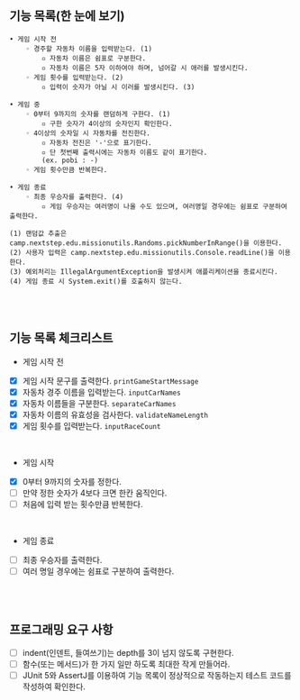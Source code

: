 ## 기능 목록(한 눈에 보기)

```
• 게임 시작 전
    ◦ 경주할 자동차 이름을 입력받는다. (1)
        ▫︎ 자동차 이름은 쉼표로 구분한다.
        ▫︎ 자동차 이름은 5자 이하여야 하며, 넘어갈 시 애러를 발생시킨다.
    ◦ 게임 횟수를 입력받는다. (2)
        ▫︎ 입력이 숫자가 아닐 시 이러를 발생시킨다. (3)

• 게임 중
    ◦ 0부터 9까지의 숫자를 랜덤하게 구한다. (1)
        ▫︎ 구한 숫자가 4이상의 숫자인지 확인한다.
    ◦ 4이상의 숫자일 시 자동차를 전진한다.
        ▫︎ 자동차 전진은 '-'으로 표기한다.
        ▫︎ 단 첫번째 출력시에는 자동차 이름도 같이 표기한다.
        (ex. pobi : -)
    ◦ 게임 횟수만큼 반복한다.

• 게임 종료
    ◦ 최종 우승자를 출력한다. (4)
        ▫︎ 게임 우승자는 여러명이 나올 수도 있으며, 여러명일 경우에는 쉼표로 구분하여 출력한다.

(1) 랜덤값 추출은 camp.nextstep.edu.missionutils.Randoms.pickNumberInRange()을 이용한다.
(2) 사용자 입력은 camp.nextstep.edu.missionutils.Console.readLine()을 이용한다.
(3) 예외처리는 IllegalArgumentException을 발생시켜 애플리케이션을 종료시킨다. 
(4) 게임 종료 시 System.exit()를 호출하지 않는다.
```

<br><br>

## 기능 목록 체크리스트

- 게임 시작 전
- [x]  게임 시작 문구를 출력한다. `printGameStartMessage`
- [x]  자동차 경주 이름을 입력받는다. `inputCarNames`
- [x]  자동차 이름들을 구분한다. `separateCarNames`
- [x]  자동차 이름의 유효성을 검사한다. `validateNameLength`
- [x]  게임 횟수를 입력받는다. `inputRaceCount`

<br>

- 게임 시작
- [x]  0부터 9까지의 숫자를 정한다.
- [ ]  만약 정한 숫자가 4보다 크면 한칸 움직인다.
- [ ]  처음에 입력 받는 횟수만큼 반복한다.

<br>

- 게임 종료
- [ ]  최종 우승자를 출력한다.
- [ ]  여러 명일 경우에는 쉼표로 구분하여 출력한다.

<br><br>

## 프로그래밍 요구 사항

- [ ]  indent(인덴트, 들여쓰기)는 depth를 3이 넘지 않도록 구현한다.
- [ ]  함수(또는 메서드)가 한 가지 일만 하도록 최대한 작게 만들어라.
- [ ]  JUnit 5와 AssertJ를 이용하여 기능 목록이 정상적으로 작동하는지 테스트 코드를 작성하여 확인한다.